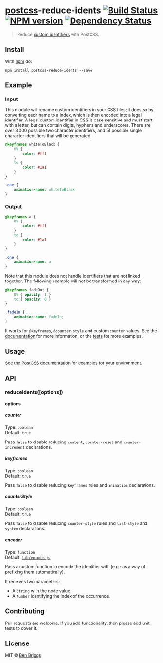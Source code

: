 # [postcss][postcss]-reduce-idents [![Build Status](https://travis-ci.org/ben-eb/postcss-reduce-idents.svg?branch=master)][ci] [![NPM version](https://badge.fury.io/js/postcss-reduce-idents.svg)][npm] [![Dependency Status](https://gemnasium.com/ben-eb/postcss-reduce-idents.svg)][deps]

> Reduce [custom identifiers][idents] with PostCSS.


## Install

With [npm](https://npmjs.org/package/postcss-reduce-idents) do:

```
npm install postcss-reduce-idents --save
```


## Example

### Input

This module will rename custom identifiers in your CSS files; it does so by
converting each name to a index, which is then encoded into a legal identifier.
A legal custom identifier in CSS is case sensitive and must start with a
letter, but can contain digits, hyphens and underscores. There are over 3,000
possible two character identifiers, and 51 possible single character identifiers
that will be generated.

```css
@keyframes whiteToBlack {
    0% {
        color: #fff
    }
    to {
        color: #1a1
    }
}

.one {
    animation-name: whiteToBlack
}
```

### Output

```css
@keyframes a {
    0% {
        color: #fff
    }
    to {
        color: #1a1
    }
}

.one {
    animation-name: a
}
```

Note that this module does not handle identifiers that are not linked together.
The following example will not be transformed in any way:

```css
@keyframes fadeOut {
    0% { opacity: 1 }
    to { opacity: 0 }
}

.fadeIn {
    animation-name: fadeIn;
}
```

It works for `@keyframes`, `@counter-style` and custom `counter` values. See the
[documentation][idents] for more information, or the [tests](test.js) for more
examples.


## Usage

See the [PostCSS documentation](https://github.com/postcss/postcss#usage) for
examples for your environment.


## API

### reduceIdents([options])

#### options

##### counter

Type: `boolean`  
Default: `true`

Pass `false` to disable reducing `content`, `counter-reset` and `counter-increment` declarations.

##### keyframes

Type: `boolean`  
Default: `true`

Pass `false` to disable reducing `keyframes` rules and `animation` declarations.

##### counterStyle

Type: `boolean`  
Default: `true`

Pass `false` to disable reducing `counter-style` rules and `list-style` and `system` declarations.


##### encoder

Type: `function`  
Default: [`lib/encode.js`](https://github.com/ben-eb/postcss-reduce-idents/blob/master/src/lib/encode.js)

Pass a custom function to encode the identifier with (e.g.: as a way of prefixing them automatically).

It receives two parameters:
  - A `String` with the node value.
  - A `Number` identifying the index of the occurrence.

## Contributing

Pull requests are welcome. If you add functionality, then please add unit tests
to cover it.


## License

MIT © [Ben Briggs](http://beneb.info)


[ci]:      https://travis-ci.org/ben-eb/postcss-reduce-idents
[deps]:    https://gemnasium.com/ben-eb/postcss-reduce-idents
[idents]:  https://developer.mozilla.org/en-US/docs/Web/CSS/custom-ident
[npm]:     http://badge.fury.io/js/postcss-reduce-idents
[postcss]: https://github.com/postcss/postcss
